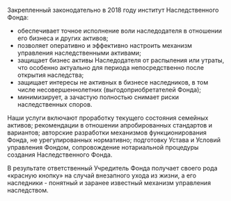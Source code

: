 Закрепленный законодательно в 2018 году институт Наследственного Фонда:
- обеспечивает точное исполнение воли наследодателя в отношении его бизнеса и других активов;
- позволяет оперативно и эффективно настроить механизм управления наследственными активами;
- защищает бизнес активы Наследодателя от распыления или утраты, что особенно актуально для периода непосредственно после открытия наследства;
- защищает интересы не активных в бизнесе наследников, в том числе несовершеннолетних (выгодоприобретателей Фонда);
- минимизирует, а зачастую полностью снимает риски наследственных споров.

Наши услуги включают проработку текущего состояния семейных активов; рекомендации в отношении апробированных стандартов
и вариантов; авторские разработки механизмов функционирования Фонда, не урегулированных нормативно; подготовку
Устава и Условий управления Фондом, сопровождение нотариальной процедуры создания Наследственного Фонда.

В результате ответственный Учредитель Фонда получает своего рода «красную кнопку» на случай внезапного ухода из жизни,
а его наследники - понятный и заранее известный механизм управления наследством.

